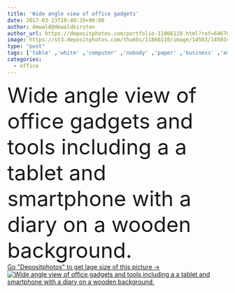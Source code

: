 ```yaml
---
title: 'Wide angle view of office gadgets'
date: 2017-03-23T10:40:29+00:00
author: dewald@dewaldkirsten
author_url: https://depositphotos.com/portfolio-11866110.html?ref=64678756
image: https://st3.depositphotos.com/thumbs/11866110/image/14503/145034087/api_thumb_450.jpg?forcejpeg=true
type: "post"
tags: ['table' ,'white' ,'computer' ,'nobody' ,'paper' ,'business' ,'empty' ,'equipment' ,'coffee' ,'modern' ,'open' ,'concept' ,'idea' ,'office' ,'blank' ,'message' ,'communication' ,'keyboard' ,'mobile' ,'pc' ,'notebook' ,'work' ,'mouse' ,'job' ,'pen' ,'letter' ,'document' ,'note' ,'desk' ,'clean' ,'furniture' ,'list' ,'pad' ,'wood' ,'book' ,'education' ,'indoors' ,'usb' ,'page' ,'sheet' ,'tablet' ,'stick' ,'workplace' ,'write' ,'diary' ,'career' ,'smartphone' ,'vacant' ,'workstation' ,'fired' ]
categories: 
  - office
---
```

<div aling="center">
            <font size="60"> Wide angle view of office gadgets and tools including a a tablet and smartphone with a diary on a wooden background.</font>   
</div>
<div>
    <a href='https://st3.depositphotos.com/thumbs/11866110/image/14503/145034087/api_thumb_450.jpg?forcejpeg=true?ref=64678756' target=_blank > Go "Depositphotos" to get lage size of this picture ->
        <img href='https://st3.depositphotos.com/thumbs/11866110/image/14503/145034087/api_thumb_450.jpg?forcejpeg=true?ref=64678756' src='https://st3.depositphotos.com/11866110/14503/i/950/depositphotos_145034087-stock-photo-wide-angle-view-of-office.jpg?forcejpeg=true' alt='Wide angle view of office gadgets and tools including a a tablet and smartphone with a diary on a wooden background.' >
    </a>
</div>
